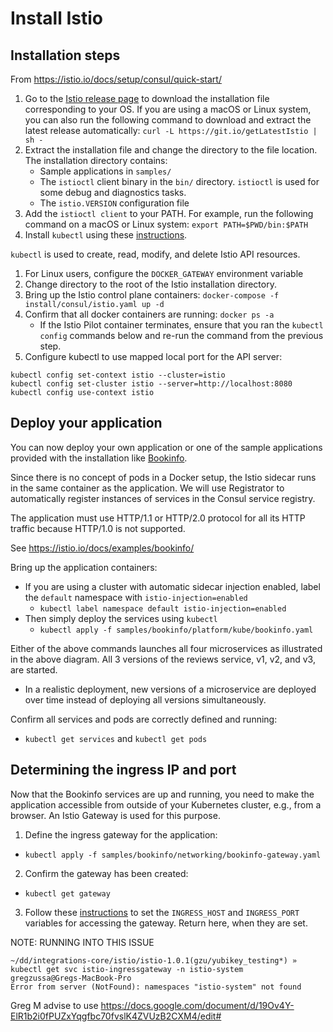 # Install Istio
## Installation steps
From https://istio.io/docs/setup/consul/quick-start/
1. Go to the [Istio release page](https://github.com/istio/istio/releases) to download the installation file corresponding to your OS. 
If you are using a macOS or Linux system, you can also run the following command to download and extract the latest release automatically:
`curl -L https://git.io/getLatestIstio | sh -`
2. Extract the installation file and change the directory to the file location. The installation directory contains:
    - Sample applications in `samples/`
    - The `istioctl` client binary in the `bin/` directory. `istioctl` is used for some debug and diagnostics tasks.
    - The `istio.VERSION` configuration file
3. Add the `istioctl client` to your PATH. For example, run the following command on a macOS or Linux system:
`export PATH=$PWD/bin:$PATH`
4. Install `kubectl` using these [instructions](https://kubernetes.io/docs/tasks/tools/install-kubectl/).

`kubectl` is used to create, read, modify, and delete Istio API resources.

1. For Linux users, configure the `DOCKER_GATEWAY` environment variable
2. Change directory to the root of the Istio installation directory.
3. Bring up the Istio control plane containers:
    `docker-compose -f install/consul/istio.yaml up -d`
4. Confirm that all docker containers are running:
    `docker ps -a`
    - If the Istio Pilot container terminates, ensure that you ran the `kubectl config` commands below and re-run the command from the previous step.
5. Configure kubectl to use mapped local port for the API server:
```
kubectl config set-context istio --cluster=istio
kubectl config set-cluster istio --server=http://localhost:8080
kubectl config use-context istio
```

## Deploy your application
You can now deploy your own application or one of the sample applications provided with the installation like [Bookinfo](https://istio.io/docs/examples/bookinfo/).

Since there is no concept of pods in a Docker setup, the Istio sidecar runs in the same container as the application. We will use Registrator to automatically register instances of services in the Consul service registry.

The application must use HTTP/1.1 or HTTP/2.0 protocol for all its HTTP traffic because HTTP/1.0 is not supported.

See https://istio.io/docs/examples/bookinfo/

Bring up the application containers:
- If you are using a cluster with automatic sidecar injection enabled, label the `default` namespace with `istio-injection=enabled`
  - `kubectl label namespace default istio-injection=enabled`
- Then simply deploy the services using `kubectl`
   - `kubectl apply -f samples/bookinfo/platform/kube/bookinfo.yaml`

Either of the above commands launches all four microservices as illustrated in the above diagram. All 3 versions of the reviews service, v1, v2, and v3, are started.
  - In a realistic deployment, new versions of a microservice are deployed over time instead of deploying all versions simultaneously.

Confirm all services and pods are correctly defined and running:
  - `kubectl get services` and `kubectl get pods`
  
## Determining the ingress IP and port 
Now that the Bookinfo services are up and running, you need to make the application accessible from outside of your Kubernetes cluster, e.g., from a browser. An Istio Gateway is used for this purpose.

1. Define the ingress gateway for the application:
  - `kubectl apply -f samples/bookinfo/networking/bookinfo-gateway.yaml`

2. Confirm the gateway has been created:
  - `kubectl get gateway`
  
3. Follow these [instructions](https://istio.io/docs/tasks/traffic-management/ingress/#determining-the-ingress-ip-and-ports) to set the `INGRESS_HOST` and `INGRESS_PORT` variables for accessing the gateway. Return here, when they are set.


NOTE: RUNNING INTO THIS ISSUE 
```
~/dd/integrations-core/istio/istio-1.0.1(gzu/yubikey_testing*) » kubectl get svc istio-ingressgateway -n istio-system                                                                                             gregzussa@Gregs-MacBook-Pro
Error from server (NotFound): namespaces "istio-system" not found
```

Greg M advise to use https://docs.google.com/document/d/19Ov4Y-ElR1b2i0fPUZxYqgfbc70fvslK4ZVUzB2CXM4/edit#
